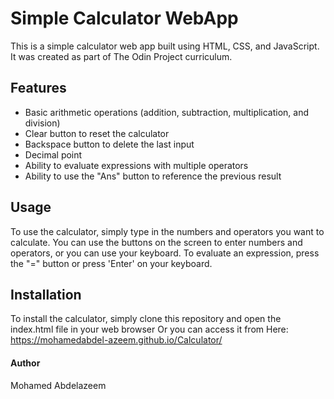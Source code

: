# Simple Calculator WebApp

This is a simple calculator web app built using HTML, CSS, and JavaScript. It was created as part of The Odin Project curriculum.

## Features
- Basic arithmetic operations (addition, subtraction, multiplication, and division)
- Clear button to reset the calculator
- Backspace button to delete the last input
- Decimal point
- Ability to evaluate expressions with multiple operators
- Ability to use the "Ans" button to reference the previous result
## Usage
To use the calculator, simply type in the numbers and operators you want to calculate. You can use the buttons on the screen to enter numbers and operators, or you can use your keyboard. To evaluate an expression, press the "=" button or press 'Enter' on your keyboard.

## Installation
To install the calculator, simply clone this repository and open the index.html file in your web browser Or you can access it from Here: https://mohamedabdel-azeem.github.io/Calculator/


#### Author
Mohamed Abdelazeem